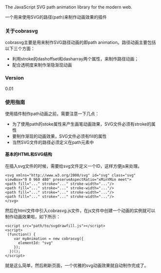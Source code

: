 The JavaScript SVG path animation library for the modern web. 

一个用来使用SVG的路径(path)来制作动画效果的插件

### 关于cobrasvg

cobrasvg主要是用来制作SVG路径动画的即path animation。路径动画主要包括以下三个方面：

* 利用stroke的dashoffset和dasharray两个属性，来制作路径动画；
* 配合透明度来制作渐隐渐现动画

### Version

0.01

### 使用指南

使用插件制作path动画之前，需要注意一下几点：

* 为了使用path的stoke属性来产生画笔动画效果，SVG文件必须有stroke的属性
* 要制作渐现的动画效果，SVG文件必须有fill的属性
* 当然SVG文件的路径必须定义在path元素中

#### 基本的HTML和SVG结构

在插入svg文件的时候，需要给svg文件定义一个ID，这样方便js来处理。

	<svg xmlns="http://www.w3.org/2000/svg" id="svg" class="svg" viewBox="0 0 960 480" preserveAspectRatio="xMinYMin meet">
    <path fill="..." stroke="..." stroke-width="..."/>
    <path fill="..." stroke="..." stroke-width="..."/>
    <path fill="..." stroke="..." stroke-width="..."/>
    <path fill="..." stroke="..." stroke-width="..."/>
    </svg>
    
然后在html文件中引入cobrasvg.js文件，在js文件中创建一个动画的实例就可以制作动画效果啦，如下所示：

	<script src="path/to/svgdrawfill.js"></script>
    <script>
     (function() {
	    var myAnimation = new cobrasvg({
	      elementId: "svg"
	    });
	  })();
    </script>
    
就是这么简单，然后刷新页面，一个优雅的svg动画效果就自动制作完成了。


      
   






